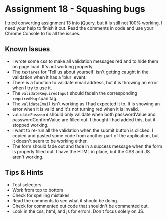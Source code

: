 # Assignment 18 - Squashing bugs
I tried converting assignment 13 into jQuery, but it is still not 100% working. I need your help to finish it out.  Read the comments in code and use your Chrome Console to fix all the issues.

## Known Issues

- I wrote some css to make all validation messages red and to hide them on page load.  It's not working properly.
- The `textarea` for 'Tell us about yourself' isn't getting caught in the validation when it has a 'blur' event.
- There is a function to validate email address, but it is throwing an error when I try to use it.
- The `validateRequiredInput` should fadeIn the corresponding `requiredMsg` span tag.
- The `validateEmail` isn't working as I had expected it to.  It is showing an error when it is valid and it's not turning red when it is invalid.
- `validatePassword` should only validate when both passwordValue and passwordConfirmValue are filled out. I thought I had added this, but it stopped working.
- I want to re-run all the validation when the submit button is clicked.  I copied and pasted some code from another part of the application, but it doesn't seem to be working either.
- The form should fade out and fade in a success message when the form is properly filled out.  I have the HTML in place, but the CSS and JS aren't working.


## Tips & Hints
- Test selectors
- Work from top to bottom
- Check for spelling mistakes
- Read the comments to see what it should be doing.
- Check for commented out code that shouldn't be commented out.
- Look in the css, html, and js for errors. Don't focus solely on JS.
